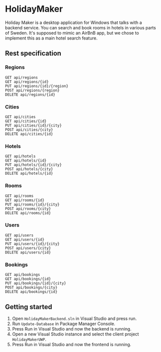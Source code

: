 # HolidayMaker

Holiday Maker is a desktop application for Windows that talks with a backend service. You can search and book rooms in hotels in various parts of Sweden. It's supposed to mimic an AirBnB app, but we chose to implement this as a main hotel search feature.

## Rest specification

### Regions

`GET api/regions`  
`GET api/regions/{id}`  
`PUT api/regions/{id}/{region}`  
`POST api/regions/{region}`  
`DELETE api/regions/{id}`

### Cities

`GET api/cities`  
`GET api/cities/{id}`  
`PUT api/cities/{id}/{city}`  
`POST api/cities/{city}`  
`DELETE api/cities/{id}`

### Hotels

`GET api/hotels`  
`GET api/hotels/{id}`  
`PUT api/hotels/{id}/{city}`  
`POST api/hotels/{city}`  
`DELETE api/hotels/{id}`

### Rooms

`GET api/rooms`  
`GET api/rooms/{id}`  
`PUT api/rooms/{id}/{city}`  
`POST api/rooms/{city}`  
`DELETE api/rooms/{id}`

### Users

`GET api/users`  
`GET api/users/{id}`  
`PUT api/users/{id}/{city}`  
`POST api/users/{city}`  
`DELETE api/users/{id}`

### Bookings

`GET api/bookings`  
`GET api/bookings/{id}`  
`PUT api/bookings/{id}/{city}`  
`POST api/bookings/{city}`  
`DELETE api/bookings/{id}`


## Getting started

1. Open `HolidayMakerBackend.sln` in Visual Studio and press run. 
2. Run `Update-Database` in Package Manager Console.
3. Press Run in Visual Studio and now the backend is running.
4. Open a new Visual Studio instance and select the client project `HolidayMakerUWP`.
5. Press Run in Visual Studio and now the frontend is running.


